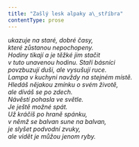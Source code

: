 ```yaml
---
title: "Zašlý lesk alpaky a\_stříbra"
contentType: prose
---
```


<section>

_ukazuje na staré, dobré časy,  
které zůstanou nepochopeny.  
Hodiny tikají a je těžké jim stačit  
v tuto unavenou hodinu. Staří básníci  
povzbuzují duši, ale vysušují ruce.  
Lampa v kuchyni navždy na stejném místě.  
Hledáš nějakou zmínku o svém životě,  
ale díváš se po zdech.  
Návěstí pohasla ve světle.  
Je ještě možné spát.  
Už kráčíš po hraně spánku,  
v němž se balvan sune na balvan,  
je slyšet podvodní zvuky,  
ale vidět je můžou jenom ryby._

</section>
